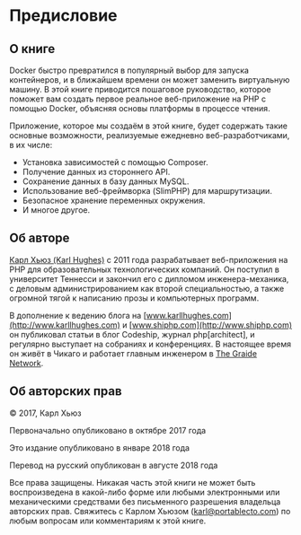 # Предисловие

## О книге

Docker быстро превратился в популярный выбор для запуска контейнеров, и в ближайшем времени он может заменить виртуальную машину. В этой книге приводится пошаговое руководство, которое поможет вам создать первое реальное веб-приложение на PHP с помощью Docker, объясняя основы платформы в процессе чтения.

Приложение, которое мы создаём в этой книге, будет содержать такие основные возможности, реализуемые ежедневно веб-разработчиками, в их числе:

- Установка зависимостей с помощью Composer.
- Получение данных из стороннего API.
- Сохранение данных в базу данных MySQL.
- Использование веб-фреймворка (SlimPHP) для маршрутизации.
- Безопасное хранение переменных окружения.
- И многое другое.

## Об авторе

[Карл Хьюз (Karl Hughes)](https://www.karllhughes.com/) с 2011 года разрабатывает веб-приложения на PHP для образовательных технологических компаний. Он поступил в университет Теннесси и закончил его с дипломом инженера-механика, с деловым администрированием как второй специальностью, а также огромной тягой к написанию прозы и компьютерных программ. 

В дополнение к ведению блога на [www.karllhughes.com](http://www.karllhughes.com) и [www.shiphp.com](http://www.shiphp.com) он публиковал статьи в блог Codeship, журнал php[architect], и регулярно выступает на собраниях и конференциях. В настоящее время он живёт в Чикаго и работает главным инженером в [The Graide Network](https://www.thegraidenetwork.com/).

## Об авторских прав

© 2017, Карл Хьюз

Первоначально опубликовано в октябре 2017 года

Это издание опубликовано в январе 2018 года

Перевод на русский опубликован в августе 2018 года

Все права защищены. Никакая часть этой книги не может быть воспроизведена в какой-либо форме или любыми электронными или механическими средствами без письменного разрешения владельца авторских прав. Свяжитесь с Карлом Хьюзом ([karl@portablecto.com](mailto:karl@portablecto.com)) по любым вопросам или комментариям к этой книге.
